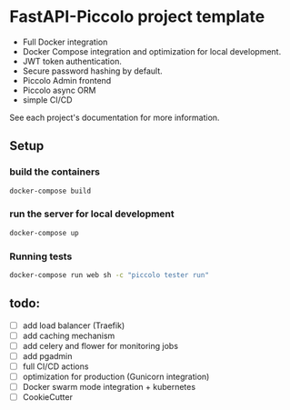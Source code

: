 # FastAPI-Piccolo project template
- Full Docker integration 
- Docker Compose integration and optimization for local development.
- JWT token authentication.
- Secure password hashing by default.
- Piccolo Admin frontend 
- Piccolo async ORM
- simple CI/CD


See each project's documentation for more information.


## Setup

### build the containers

```bash
docker-compose build
```
### run the server for local development

```bash
docker-compose up
```


### Running tests

```bash
docker-compose run web sh -c "piccolo tester run"
```


## todo:
  - [ ] add load balancer (Traefik)
  - [ ] add caching mechanism
  - [ ] add celery and flower for monitoring jobs
  - [ ] add pgadmin
  - [ ] full CI/CD actions
  - [ ] optimization for production (Gunicorn integration)
  - [ ] Docker swarm mode integration + kubernetes 
  - [ ] CookieCutter
